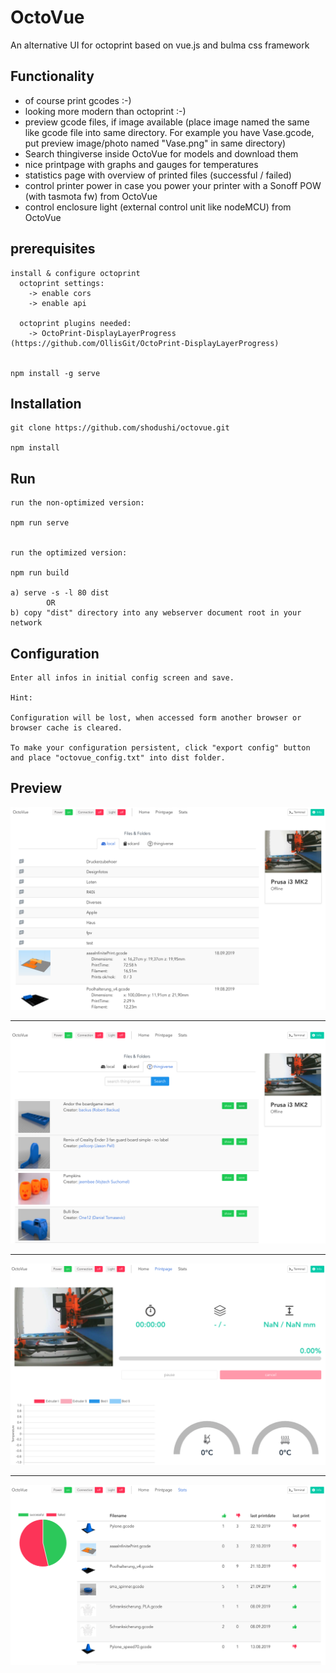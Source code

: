 # OctoVue

An alternative UI for octoprint based on vue.js and bulma css framework


## Functionality
 - of course print gcodes :-)
 - looking more modern than octoprint :-)
 - preview gcode files, if image available (place image named the same like gcode file into same directory. For example you have Vase.gcode, put preview image/photo named "Vase.png" in same directory)
 - Search thingiverse inside OctoVue for models and download them
 - nice printpage with graphs and gauges for temperatures
 - statistics page with overview of printed files (successful / failed)
 - control printer power in case you power your printer with a Sonoff POW (with tasmota fw) from OctoVue
 - control enclosure light (external control unit like nodeMCU) from OctoVue


## prerequisites
```
install & configure octoprint
  octoprint settings:
  	-> enable cors
  	-> enable api

  octoprint plugins needed:
    -> OctoPrint-DisplayLayerProgress (https://github.com/OllisGit/OctoPrint-DisplayLayerProgress)


npm install -g serve
```

## Installation
```
git clone https://github.com/shodushi/octovue.git

npm install
```

## Run
```
run the non-optimized version:

npm run serve


run the optimized version:

npm run build

a) serve -s -l 80 dist
        OR
b) copy "dist" directory into any webserver document root in your network

```

## Configuration
```
Enter all infos in initial config screen and save.

Hint:

Configuration will be lost, when accessed form another browser or browser cache is cleared.

To make your configuration persistent, click "export config" button
and place "octovue_config.txt" into dist folder.

```



## Preview
![screenshot](screenshots/screen1.png)

<hr />

![screenshot](screenshots/screen2.png)

<hr />

![screenshot](screenshots/screen3.png)

<hr />

![screenshot](screenshots/screen4.png)

